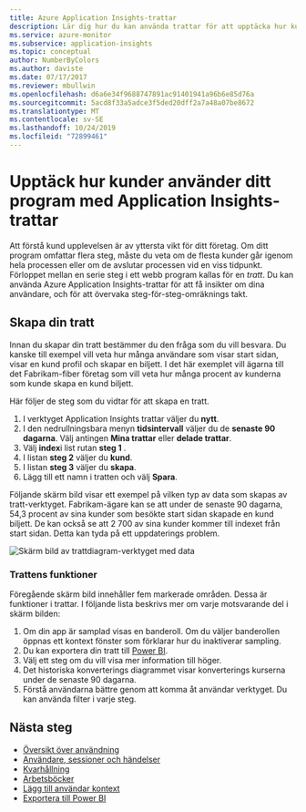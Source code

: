 ```yaml
---
title: Azure Application Insights-trattar
description: Lär dig hur du kan använda trattar för att upptäcka hur kunderna interagerar med ditt program.
ms.service: azure-monitor
ms.subservice: application-insights
ms.topic: conceptual
author: NumberByColors
ms.author: daviste
ms.date: 07/17/2017
ms.reviewer: mbullwin
ms.openlocfilehash: d6a6e34f9688747891ac91401941a96b6e85d76a
ms.sourcegitcommit: 5acd8f33a5adce3f5ded20dff2a7a48a07be8672
ms.translationtype: MT
ms.contentlocale: sv-SE
ms.lasthandoff: 10/24/2019
ms.locfileid: "72899461"
---
```

# <a name="discover-how-customers-are-using-your-application-with-application-insights-funnels"></a>Upptäck hur kunder använder ditt program med Application Insights-trattar

Att förstå kund upplevelsen är av yttersta vikt för ditt företag. Om ditt program omfattar flera steg, måste du veta om de flesta kunder går igenom hela processen eller om de avslutar processen vid en viss tidpunkt. Förloppet mellan en serie steg i ett webb program kallas för en *tratt*. Du kan använda Azure Application Insights-trattar för att få insikter om dina användare, och för att övervaka steg-för-steg-omräknings takt. 

## <a name="create-your-funnel"></a>Skapa din tratt
Innan du skapar din tratt bestämmer du den fråga som du vill besvara. Du kanske till exempel vill veta hur många användare som visar start sidan, visar en kund profil och skapar en biljett. I det här exemplet vill ägarna till det Fabrikam-fiber företag som vill veta hur många procent av kunderna som kunde skapa en kund biljett.

Här följer de steg som du vidtar för att skapa en tratt.

1. I verktyget Application Insights trattar väljer du **nytt**.
1. I den nedrullningsbara menyn **tidsintervall** väljer du de **senaste 90 dagarna**. Välj antingen **Mina trattar** eller **delade trattar**.
1. Välj **index**i list rutan **steg 1** . 
1. I listan **steg 2** väljer du **kund**.
1. I listan **steg 3** väljer du **skapa**.
1. Lägg till ett namn i tratten och välj **Spara**.

Följande skärm bild visar ett exempel på vilken typ av data som skapas av tratt-verktyget. Fabrikam-ägare kan se att under de senaste 90 dagarna, 54,3 procent av sina kunder som besökte start sidan skapade en kund biljett. De kan också se att 2 700 av sina kunder kommer till indexet från start sidan. Detta kan tyda på ett uppdaterings problem.


![Skärm bild av trattdiagram-verktyget med data](media/usage-funnels/funnel1.png)

### <a name="funnels-features"></a>Trattens funktioner
Föregående skärm bild innehåller fem markerade områden. Dessa är funktioner i trattar. I följande lista beskrivs mer om varje motsvarande del i skärm bilden:
1. Om din app är samplad visas en banderoll. Om du väljer banderollen öppnas ett kontext fönster som förklarar hur du inaktiverar sampling. 
2. Du kan exportera din tratt till [Power BI](../../azure-monitor/app/export-power-bi.md ).
3. Välj ett steg om du vill visa mer information till höger. 
4. Det historiska konverterings diagrammet visar konverterings kurserna under de senaste 90 dagarna. 
5. Förstå användarna bättre genom att komma åt användar verktyget. Du kan använda filter i varje steg. 

## <a name="next-steps"></a>Nästa steg
  * [Översikt över användning](usage-overview.md)
  * [Användare, sessioner och händelser](usage-segmentation.md)
  * [Kvarhållning](usage-retention.md)
  * [Arbetsböcker](../../azure-monitor/app/usage-workbooks.md)
  * [Lägg till användar kontext](usage-send-user-context.md)
  * [Exportera till Power BI](../../azure-monitor/app/export-power-bi.md )

